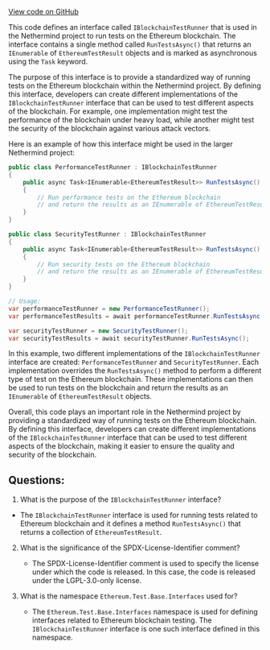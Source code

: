 [View code on GitHub](https://github.com/NethermindEth/nethermind/src/Nethermind/Ethereum.Test.Base/Interfaces/IBlockchainTestRunner.cs)

This code defines an interface called `IBlockchainTestRunner` that is used in the Nethermind project to run tests on the Ethereum blockchain. The interface contains a single method called `RunTestsAsync()` that returns an `IEnumerable` of `EthereumTestResult` objects and is marked as asynchronous using the `Task` keyword.

The purpose of this interface is to provide a standardized way of running tests on the Ethereum blockchain within the Nethermind project. By defining this interface, developers can create different implementations of the `IBlockchainTestRunner` interface that can be used to test different aspects of the blockchain. For example, one implementation might test the performance of the blockchain under heavy load, while another might test the security of the blockchain against various attack vectors.

Here is an example of how this interface might be used in the larger Nethermind project:

```csharp
public class PerformanceTestRunner : IBlockchainTestRunner
{
    public async Task<IEnumerable<EthereumTestResult>> RunTestsAsync()
    {
        // Run performance tests on the Ethereum blockchain
        // and return the results as an IEnumerable of EthereumTestResult objects
    }
}

public class SecurityTestRunner : IBlockchainTestRunner
{
    public async Task<IEnumerable<EthereumTestResult>> RunTestsAsync()
    {
        // Run security tests on the Ethereum blockchain
        // and return the results as an IEnumerable of EthereumTestResult objects
    }
}

// Usage:
var performanceTestRunner = new PerformanceTestRunner();
var performanceTestResults = await performanceTestRunner.RunTestsAsync();

var securityTestRunner = new SecurityTestRunner();
var securityTestResults = await securityTestRunner.RunTestsAsync();
```

In this example, two different implementations of the `IBlockchainTestRunner` interface are created: `PerformanceTestRunner` and `SecurityTestRunner`. Each implementation overrides the `RunTestsAsync()` method to perform a different type of test on the Ethereum blockchain. These implementations can then be used to run tests on the blockchain and return the results as an `IEnumerable` of `EthereumTestResult` objects.

Overall, this code plays an important role in the Nethermind project by providing a standardized way of running tests on the Ethereum blockchain. By defining this interface, developers can create different implementations of the `IBlockchainTestRunner` interface that can be used to test different aspects of the blockchain, making it easier to ensure the quality and security of the blockchain.
## Questions: 
 1. What is the purpose of the `IBlockchainTestRunner` interface?
   - The `IBlockchainTestRunner` interface is used for running tests related to Ethereum blockchain and it defines a method `RunTestsAsync()` that returns a collection of `EthereumTestResult`.

2. What is the significance of the SPDX-License-Identifier comment?
   - The SPDX-License-Identifier comment is used to specify the license under which the code is released. In this case, the code is released under the LGPL-3.0-only license.

3. What is the namespace `Ethereum.Test.Base.Interfaces` used for?
   - The `Ethereum.Test.Base.Interfaces` namespace is used for defining interfaces related to Ethereum blockchain testing. The `IBlockchainTestRunner` interface is one such interface defined in this namespace.
